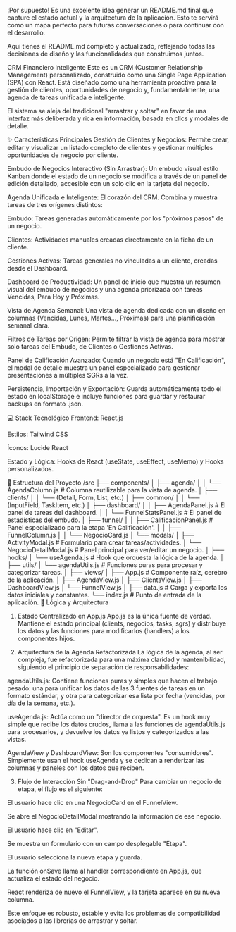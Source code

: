 ¡Por supuesto! Es una excelente idea generar un README.md final que capture el estado actual y la arquitectura de la aplicación. Esto te servirá como un mapa perfecto para futuras conversaciones o para continuar con el desarrollo.

Aquí tienes el README.md completo y actualizado, reflejando todas las decisiones de diseño y las funcionalidades que construimos juntos.

CRM Financiero Inteligente
Este es un CRM (Customer Relationship Management) personalizado, construido como una Single Page Application (SPA) con React. Está diseñado como una herramienta proactiva para la gestión de clientes, oportunidades de negocio y, fundamentalmente, una agenda de tareas unificada e inteligente.

El sistema se aleja del tradicional "arrastrar y soltar" en favor de una interfaz más deliberada y rica en información, basada en clics y modales de detalle.

✨ Características Principales
Gestión de Clientes y Negocios: Permite crear, editar y visualizar un listado completo de clientes y gestionar múltiples oportunidades de negocio por cliente.

Embudo de Negocios Interactivo (Sin Arrastrar): Un embudo visual estilo Kanban donde el estado de un negocio se modifica a través de un panel de edición detallado, accesible con un solo clic en la tarjeta del negocio.

Agenda Unificada e Inteligente: El corazón del CRM. Combina y muestra tareas de tres orígenes distintos:

Embudo: Tareas generadas automáticamente por los "próximos pasos" de un negocio.

Clientes: Actividades manuales creadas directamente en la ficha de un cliente.

Gestiones Activas: Tareas generales no vinculadas a un cliente, creadas desde el Dashboard.

Dashboard de Productividad: Un panel de inicio que muestra un resumen visual del embudo de negocios y una agenda priorizada con tareas Vencidas, Para Hoy y Próximas.

Vista de Agenda Semanal: Una vista de agenda dedicada con un diseño en columnas (Vencidas, Lunes, Martes..., Próximas) para una planificación semanal clara.

Filtros de Tareas por Origen: Permite filtrar la vista de agenda para mostrar solo tareas del Embudo, de Clientes o Gestiones Activas.

Panel de Calificación Avanzado: Cuando un negocio está "En Calificación", el modal de detalle muestra un panel especializado para gestionar presentaciones a múltiples SGRs a la vez.

Persistencia, Importación y Exportación: Guarda automáticamente todo el estado en localStorage e incluye funciones para guardar y restaurar backups en formato .json.

💻 Stack Tecnológico
Frontend: React.js

Estilos: Tailwind CSS

Íconos: Lucide React

Estado y Lógica: Hooks de React (useState, useEffect, useMemo) y Hooks personalizados.

📁 Estructura del Proyecto
/src
├── components/
│   ├── agenda/
│   │   └── AgendaColumn.js      # Columna reutilizable para la vista de agenda.
│   ├── clients/
│   │   └── (Detail, Form, List, etc.)
│   ├── common/
│   │   └── (InputField, TaskItem, etc.)
│   ├── dashboard/
│   │   ├── AgendaPanel.js       # El panel de tareas del dashboard.
│   │   └── FunnelStatsPanel.js  # El panel de estadísticas del embudo.
│   ├── funnel/
│   │   ├── CalificacionPanel.js # Panel especializado para la etapa 'En Calificación'.
│   │   ├── FunnelColumn.js
│   │   └── NegocioCard.js
│   └── modals/
│       ├── ActivityModal.js       # Formulario para crear tareas/actividades.
│       └── NegocioDetailModal.js  # Panel principal para ver/editar un negocio.
│
├── hooks/
│   └── useAgenda.js             # Hook que orquesta la lógica de la agenda.
│
├── utils/
│   └── agendaUtils.js           # Funciones puras para procesar y categorizar tareas.
│
├── views/
│   ├── App.js                   # Componente raíz, cerebro de la aplicación.
│   ├── AgendaView.js
│   ├── ClientsView.js
│   ├── DashboardView.js
│   └── FunnelView.js
│
├── data.js                      # Carga y exporta los datos iniciales y constantes.
└── index.js                     # Punto de entrada de la aplicación.
🧠 Lógica y Arquitectura
1. Estado Centralizado en App.js
App.js es la única fuente de verdad. Mantiene el estado principal (clients, negocios, tasks, sgrs) y distribuye los datos y las funciones para modificarlos (handlers) a los componentes hijos.

2. Arquitectura de la Agenda Refactorizada
La lógica de la agenda, al ser compleja, fue refactorizada para una máxima claridad y mantenibilidad, siguiendo el principio de separación de responsabilidades:

agendaUtils.js: Contiene funciones puras y simples que hacen el trabajo pesado: una para unificar los datos de las 3 fuentes de tareas en un formato estándar, y otra para categorizar esa lista por fecha (vencidas, por día de la semana, etc.).

useAgenda.js: Actúa como un "director de orquesta". Es un hook muy simple que recibe los datos crudos, llama a las funciones de agendaUtils.js para procesarlos, y devuelve los datos ya listos y categorizados a las vistas.

AgendaView y DashboardView: Son los componentes "consumidores". Simplemente usan el hook useAgenda y se dedican a renderizar las columnas y paneles con los datos que reciben.

3. Flujo de Interacción Sin "Drag-and-Drop"
Para cambiar un negocio de etapa, el flujo es el siguiente:

El usuario hace clic en una NegocioCard en el FunnelView.

Se abre el NegocioDetailModal mostrando la información de ese negocio.

El usuario hace clic en "Editar".

Se muestra un formulario con un campo desplegable "Etapa".

El usuario selecciona la nueva etapa y guarda.

La función onSave llama al handler correspondiente en App.js, que actualiza el estado del negocio.

React renderiza de nuevo el FunnelView, y la tarjeta aparece en su nueva columna.

Este enfoque es robusto, estable y evita los problemas de compatibilidad asociados a las librerías de arrastrar y soltar.
